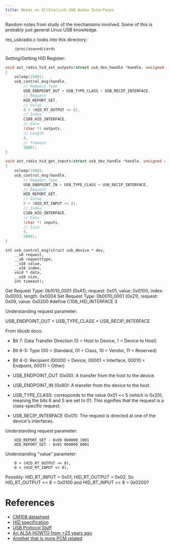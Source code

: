 ```yaml
---
title: Notes on AllStarLink USB Audio Interfaces
---
```

Random notes from study of the mechanisms involved.
Some of this is probably just general Linux USB knowledge.

res_usbradio.c looks into this directory:

        /proc/asound/cards

Setting/Getting HID Register:

```c
void ast_radio_hid_set_outputs(struct usb_dev_handle *handle, unsigned char *outputs)
{
	usleep(1500);
	usb_control_msg(handle, 
        // Request Type 
        USB_ENDPOINT_OUT + USB_TYPE_CLASS + USB_RECIP_INTERFACE,
        // Request
        HID_REPORT_SET,
        // Value
        0 + (HID_RT_OUTPUT << 8), 
        // Index
        C108_HID_INTERFACE, 
        // Data
        (char *) outputs, 
        // Length
        4, 
        // Timeout
        5000);
}

void ast_radio_hid_get_inputs(struct usb_dev_handle *handle, unsigned char *inputs)
{
	usleep(1500);
	usb_control_msg(handle, 
        // Request Type 
        USB_ENDPOINT_IN + USB_TYPE_CLASS + USB_RECIP_INTERFACE,
        // Request
        HID_REPORT_GET,
        // Value
        0 + (HID_RT_INPUT << 8), 
        // Index
        C108_HID_INTERFACE, 
        // Data
        (char *) inputs, 
        // Size
        4, 
        5000);
}
```

```
int usb_control_msg(struct usb_device * dev, 
    __u8 request, 
    __u8 requesttype, 
    __u16 value, 
    __u16 index, 
    void * data, 
    __u16 size, 
    int timeout);
```

Get Request Type: 0b1010_0001 (0xA1), request: 0x01, value: 0x0100, index: 0x0003, length: 0x0004
Set Request Type: 0b0010_0001 (0x21), request: 0x09, value: 0x0200
#define C108_HID_INTERFACE	3

Understanding request parameter:

USB_ENDPOINT_OUT + USB_TYPE_CLASS + USB_RECIP_INTERFACE

From libusb docs:
* Bit 7: Data Transfer Direction (0 = Host to Device, 1 = Device to Host)
* Bit 6-5: Type (00 = Standard, 01 = Class, 10 = Vendor, 11 = Reserved)
* Bit 4-0: Recipient (00000 = Device, 00001 = Interface, 00010 = Endpoint, 00011 = Other)

* USB_ENDPOINT_OUT (0x00): A transfer from the host to the device.
* USB_ENDPOINT_IN (0x80): A transfer from the device to the host. 
* USB_TYPE_CLASS: corresponds to the value 0x01 << 5 (which is 0x20), meaning the bits 6 and 5 are set to 01. This signifies that the request is a class-specific request.
* USB_RECIP_INTERFACE (0x01): The request is directed at one of the device's interfaces. 

Understanding request parameter:

        HID_REPORT_SET - 0x09 0b0000_1001
        HID_REPORT_GET - 0x01 0b0000_0001

Understanding "value" parameter:

        0 + (HID_RT_OUTPUT << 8), 
        0 + (HID_RT_INPUT << 8), 

Possibly: HID_RT_INPUT = 0x01; HID_RT_OUTPUT = 0x02. So HID_RT_OUTPUT << 8 = 0x0100 and HID_RT_INPUT << 8 = 0x0200?









References
==========

* [CM108 datasheet](https://www.micros.com.pl/mediaserver/info-uicm108b.pdf)
* [HID specification](https://www.usb.org/sites/default/files/documents/hid1_11.pdf)
* [USB Protocol Stuff](https://www.beyondlogic.org/usbnutshell/usb6.shtml)
* [An ALSA HOWTO from >25 years ago](https://tldp.org/HOWTO/Alsa-sound.html#toc6)
* [Another that is more PCM related](https://alsamodular.sourceforge.net/alsa_programming_howto.html)

